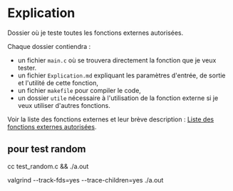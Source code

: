 # Explication

Dossier où je teste toutes les fonctions externes autorisées.

Chaque dossier contiendra :
- un fichier `main.c` où se trouvera directement la fonction que je veux tester.
- un fichier `Explication.md` expliquant les paramètres d'entrée, de sortie et l'utilité de cette fonction,
- un fichier `makefile` pour compiler le code,
- un dossier `utile` nécessaire à l'utilisation de la fonction externe si je veux utiliser d'autres fonctions.

Voir la liste des fonctions externes et leur brève description : [Liste des fonctions externes autorisées](./../../documentation/Documentation.md#liste-de-toutes-les-fonctions-externes-autorisées).

## pour test random


cc test_random.c && ./a.out

valgrind --track-fds=yes --trace-children=yes ./a.out